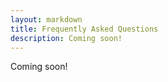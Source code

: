 ```yaml
---
layout: markdown
title: Frequently Asked Questions
description: Coming soon!
---
```

<script type="application/ld+json">
    {
      "@context": "https://schema.org",
      "@type": "FAQPage",
      "mainEntity": [{
        "@type": "Question",
        "name": "Coming soon",
        "acceptedAnswer": {
          "@type": "Answer",
          "text": "Coming soon"
        }
      }, {
        "@type": "Question",
        "name": "Coming soon",
        "acceptedAnswer": {
          "@type": "Answer",
          "text": "Coming soon"
        }
      }, {
        "@type": "Question",
        "name": "Coming soon",
        "acceptedAnswer": {
          "@type": "Answer",
          "text": "Coming soon"
        }
      }, {
        "@type": "Question",
        "name": "Coming soon",
        "acceptedAnswer": {
          "@type": "Answer",
          "text": "Coming soon"
        }
      }, {
        "@type": "Question",
        "name": "Coming soon",
        "acceptedAnswer": {
          "@type": "Answer",
          "text":"Coming soon"}
        }]
    }
    </script>
Coming soon!
